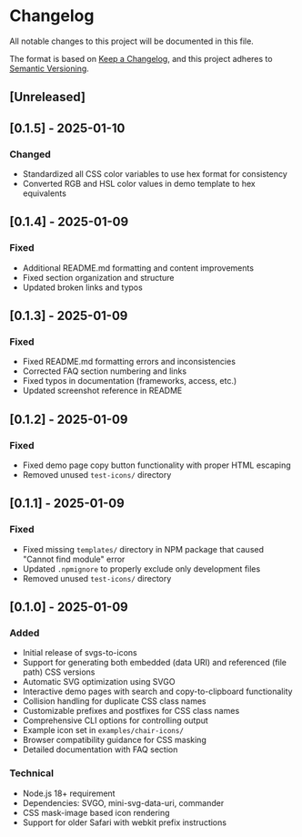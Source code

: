 # Changelog

All notable changes to this project will be documented in this file.

The format is based on [Keep a Changelog](https://keepachangelog.com/en/1.0.0/),
and this project adheres to [Semantic Versioning](https://semver.org/spec/v2.0.0.html).

## [Unreleased]

## [0.1.5] - 2025-01-10

### Changed
- Standardized all CSS color variables to use hex format for consistency
- Converted RGB and HSL color values in demo template to hex equivalents

## [0.1.4] - 2025-01-09

### Fixed
- Additional README.md formatting and content improvements
- Fixed section organization and structure
- Updated broken links and typos

## [0.1.3] - 2025-01-09

### Fixed
- Fixed README.md formatting errors and inconsistencies
- Corrected FAQ section numbering and links
- Fixed typos in documentation (frameworks, access, etc.)
- Updated screenshot reference in README

## [0.1.2] - 2025-01-09

### Fixed
- Fixed demo page copy button functionality with proper HTML escaping
- Removed unused `test-icons/` directory

## [0.1.1] - 2025-01-09

### Fixed
- Fixed missing `templates/` directory in NPM package that caused "Cannot find module" error
- Updated `.npmignore` to properly exclude only development files
- Removed unused `test-icons/` directory

## [0.1.0] - 2025-01-09

### Added
- Initial release of svgs-to-icons
- Support for generating both embedded (data URI) and referenced (file path) CSS versions
- Automatic SVG optimization using SVGO
- Interactive demo pages with search and copy-to-clipboard functionality
- Collision handling for duplicate CSS class names
- Customizable prefixes and postfixes for CSS class names
- Comprehensive CLI options for controlling output
- Example icon set in `examples/chair-icons/`
- Browser compatibility guidance for CSS masking
- Detailed documentation with FAQ section

### Technical
- Node.js 18+ requirement
- Dependencies: SVGO, mini-svg-data-uri, commander
- CSS mask-image based icon rendering
- Support for older Safari with webkit prefix instructions